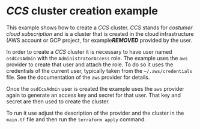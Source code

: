 # _CCS_ cluster creation example

This example shows how to create a _CCS_ cluster. _CCS_ stands for _costumer
cloud subscription_ and is a cluster that is created in the cloud
infrastructure (AWS account or GCP project, for example***REMOVED*** provided by the user.

In order to create a _CCS_ cluster it is necessary to have user named
`osdCcsAdmin` with the `AdministratorAccess` role. The example uses the `aws`
provider to create that user and attach the role. To do so it uses the
credentials of the current user, typically taken from the `~/.aws/credentials`
file. See the documentation of the `aws` provider for details.

Once the `osdCcsAdmin` user is created the example uses the `aws` provider
again to generate an access key and secret for that user. That key and secret
are then used to create the cluster.

To run it use adjust the description of the provider and the cluster in the
`main.tf` file and then run the `terraform apply` command.
